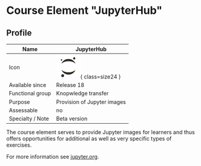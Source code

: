 # Course Element "JupyterHub"


## Profile

Name | JupyterHub
---------|----------
Icon | ![JupyterHub Icon](assets/course_element_jupyterhub_icon.png){ class=size24 }
Available since | Release 18
Functional group | Knopwledge transfer
Purpose | Provision of Jupyter images
Assessable | no
Specialty / Note | Beta version


The course element serves to provide Jupyter images for learners and thus offers opportunities for additional as well as very specific types of exercises.

For more information see [jupyter.org](https://jupyter.org/hub).
